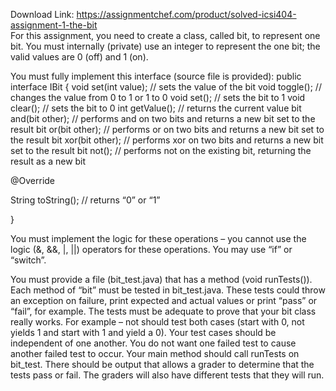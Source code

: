 Download Link: https://assignmentchef.com/product/solved-icsi404-assignment-1-the-bit
<br>
For this assignment, you need to create a class, called bit, to represent one bit. You must internally (private) use an integer to represent the one bit; the valid values are 0 (off) and 1 (on).

You must fully implement this interface (source file is provided): public interface IBit { void set(int value); // sets the value of the bit void toggle(); // changes the value from 0 to 1 or 1 to 0 void set(); // sets the bit to 1 void clear(); // sets the bit to 0 int getValue(); // returns the current value bit and(bit other); // performs and on two bits and returns a new bit set to the result bit or(bit other); // performs or on two bits and returns a new bit set to the result bit xor(bit other); // performs xor on two bits and returns a new bit set to the result bit not(); // performs not on the existing bit, returning the result as a new bit

@Override

String toString(); // returns “0” or “1”

}

You must implement the logic for these operations – you cannot use the logic (&amp;, &amp;&amp;, |, ||) operators for these operations. You may use “if” or “switch”.

You must provide a file (bit_test.java) that has a method (void runTests()). Each method of “bit” must be tested in bit_test.java. These tests could throw an exception on failure, print expected and actual values or print “pass” or “fail”, for example. The tests must be adequate to prove that your bit class really works. For example – not should test both cases (start with 0, not yields 1 and start with 1 and yield a 0). Your test cases should be independent of one another. You do not want one failed test to cause another failed test to occur. Your main method should call runTests on bit_test. There should be output that allows a grader to determine that the tests pass or fail. The graders will also have different tests that they will run.